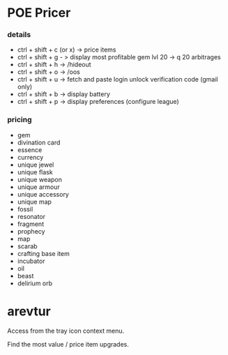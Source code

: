 # POE Pricer

### details

- ctrl + shift + c (or x) -> price items
- ctrl + shift + g - > display most profitable gem lvl 20 -> q 20 arbitrages
- ctrl + shift + h -> /hideout
- ctrl + shift + o -> /oos
- ctrl + shift + u -> fetch and paste login unlock verification code (gmail only)
- ctrl + shift + b -> display battery
- ctrl + shift + p -> display preferences (configure league)

### pricing

- gem
- divination card
- essence
- currency
- unique jewel
- unique flask
- unique weapon
- unique armour
- unique accessory
- unique map
- fossil
- resonator
- fragment
- prophecy
- map
- scarab
- crafting base item
- incubator
- oil
- beast
- delirium orb

# arevtur

Access from the tray icon context menu.

Find the most value / price item upgrades.
